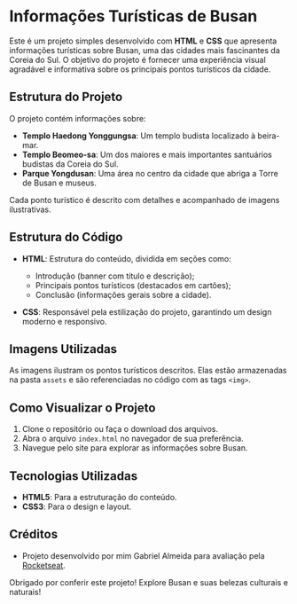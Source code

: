 # Informações Turísticas de Busan

Este é um projeto simples desenvolvido com **HTML** e **CSS** que apresenta informações turísticas sobre Busan, uma das cidades mais fascinantes da Coreia do Sul. O objetivo do projeto é fornecer uma experiência visual agradável e informativa sobre os principais pontos turísticos da cidade.

## Estrutura do Projeto

O projeto contém informações sobre:
- **Templo Haedong Yonggungsa**: Um templo budista localizado à beira-mar.
- **Templo Beomeo-sa**: Um dos maiores e mais importantes santuários budistas da Coreia do Sul.
- **Parque Yongdusan**: Uma área no centro da cidade que abriga a Torre de Busan e museus.

Cada ponto turístico é descrito com detalhes e acompanhado de imagens ilustrativas.

## Estrutura do Código

- **HTML**: Estrutura do conteúdo, dividida em seções como:
  - Introdução (banner com título e descrição);
  - Principais pontos turísticos (destacados em cartões);
  - Conclusão (informações gerais sobre a cidade).

- **CSS**: Responsável pela estilização do projeto, garantindo um design moderno e responsivo.

## Imagens Utilizadas

As imagens ilustram os pontos turísticos descritos. Elas estão armazenadas na pasta `assets` e são referenciadas no código com as tags `<img>`.

## Como Visualizar o Projeto

1. Clone o repositório ou faça o download dos arquivos.
2. Abra o arquivo `index.html` no navegador de sua preferência.
3. Navegue pelo site para explorar as informações sobre Busan.

## Tecnologias Utilizadas

- **HTML5**: Para a estruturação do conteúdo.
- **CSS3**: Para o design e layout.

## Créditos

- Projeto desenvolvido por mim Gabriel Almeida para avaliação pela [Rocketseat](https://rocketseat.com.br/).

Obrigado por conferir este projeto! Explore Busan e suas belezas culturais e naturais!
